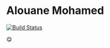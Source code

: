 # Alouane Mohamed

[![Build Status](https://travis-ci.org/alouanemed/alouanemed.github.io.svg?branch=master)](https://travis-ci.org/alouanemed/alouanemed.github.io)

:yum:
